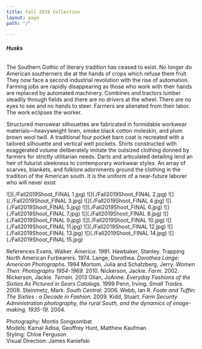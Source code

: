 ```yaml
---
title: Fall 2019 Collection
layout: page
path: "/"

---
```

###### **_Husks_**

The Southern Gothic of literary tradition has ceased to exist. No longer do American southerners die at the hands of crops which refuse them fruit. They now face a second industrial revolution with the rise of automation. Farming jobs are rapidly disappearing as those who work with their hands are replaced by automated machinery. Combines and tractors lumber steadily through fields and there are no drivers at the wheel. There are no eyes to see and no hands to steer. Farmers are alienated from their labor. The work eclipses the worker.

Structured menswear silhouettes are fabricated in formidable workwear materials—heavyweight linen, smoke black cotton moleskin, and plum brown wool twill. A traditional four pocket barn coat is recreated with a tailored silhouette and vertical welt pockets. Shirts constructed with exaggerated volume deliberately imitate the outsized clothing donned by farmers for strictly utilitarian needs. Darts and articulated detailing lend an heir of futurist sleekness to contemporary workwear styles. An array of scarves, blankets, and folklore adornments ground the clothing in the tradition of the American south. It is the uniform of a near-future laborer who will never exist

![](./Fall2019Shoot_FINAL 1.jpg)
![](./Fall2019Shoot_FINAL 2.jpg)
![](/./Fall2019Shoot_FINAL 3.jpg)
![](./Fall2019Shoot_FINAL 4.jpg)
![](./Fall2019Shoot_FINAL 5.jpg)
![](./Fall2019Shoot_FINAL 6.jpg)
![](./Fall2019Shoot_FINAL 7.jpg)
![](./Fall2019Shoot_FINAL 8.jpg)
![](./Fall2019Shoot_FINAL 9.jpg)
![](./Fall2019Shoot_FINAL 10.jpg)
![](./Fall2019Shoot_FINAL 11.jpg)
![](./Fall2019Shoot_FINAL 12.jpg)
![](./Fall2019Shoot_FINAL 13.jpg)
![](./Fall2019Shoot_FINAL 14.jpg)
![](./Fall2019Shoot_FINAL 15.jpg)

References
Evans, Walker. _America_. 1991.
Hawbaker, Stanley. Trapping North American Furbearers. 1974.
Lange, Dorothea. _Dorothea Lange: American Photographs._ 1994
Mortom, Julia and Schatzberg, Jerry. _Women Then: Photographs 1954-1969._ 2010.
Nickerson, Jackie. _Farm_. 2002.
Nickerson, Jackie. _Terrain_. 2013
Olian, JoAnne. _Everyday Fashions of the Sixties As Pictured in Sears Catalogs._ 1999
Penn, Irving. _Small Trades._ 2009.
Steinmetz, Mark. _South Central._ 2006.
Webb, Ian R. _Foale and Tuffin: The Sixties : a Decade in Fashion._ 2009.
Kidd, Stuart. _Farm Security Administration photography, the rural South, and the dynamics of image-making, 1935-19._ 2004.

Photography: Montis Songsombat  
Models: Kamal Adisa, Geoffrey Hunt, Matthew Kaufman  
Styling: Chloe Ferguson  
Visual Direction: James Kaniefski
